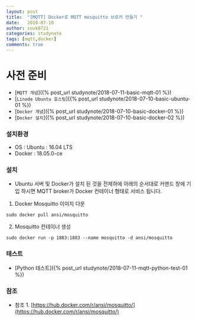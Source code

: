 ```yaml
---
layout: post
title:  "[MQTT] Docker로 MQTT mosquitto 브로커 만들기 "
date:   2018-07-10
author: souk0721
categories: studynote
tags: [mqtt,docker]
comments: true
---
```



# 사전 준비
  - [`MQTT 개념`]({% post_url  studynote/2018-07-11-basic-mqtt-01 %})
  - [`Linode Ubuntu 호스팅`]({% post_url  studynote/2018-07-10-basic-ubuntu-01 %})
  - [`Docker 개념`]({% post_url  studynote/2018-07-10-basic-docker-01 %})
  - [`Docker 설치`]({% post_url  studynote/2018-07-10-basic-docker-02 %})
 

### 설치환경
- OS : Ubuntu : 16.04 LTS
- Docker : 18.05.0-ce
  
### 설치
- Ubuntu 서버 및 Docker가 설치 된 것을 전제하에 아래의 순서대로 커맨드 창에 기입 하시면 MQTT broker가 Docker 컨테이너 형태로 서비스 됩니다.

1. Docker Mosquitto 이미지 다운 
```
sudo docker pull ansi/mosquitto
```
2. Mosquitto 컨테이너 생성
```
sudo docker run -p 1883:1883 --name mosquitto -d ansi/mosquitto
```

### 테스트
 - [Python 테스트]({% post_url  studynote/2018-07-11-mqtt-python-test-01 %})

### 참조
- 참조 1. [https://hub.docker.com/r/ansi/mosquitto/](https://hub.docker.com/r/ansi/mosquitto/)


<!-- ### How?
1. 작업 등록
 - `시작`->`실행`->`compmgmt.msc`엔터 
 - `시스템 도구`->`작업 스케줄러`에서 마우스 오른쪽 버튼 ->`작업 만들기`
 - 일반 탭s
 ![job01](/assets/post-img-18-07/job-01.JPG)
 - 트리거 탭
 ![job02](/assets/post-img-18-07/job-02.JPG)
 - 조건 탭
 ![job03](/assets/post-img-18-07/job-03.JPG)
 - 실행 (마우스 오른쪽 버튼 누루고 실행)
 ![job04](/assets/post-img-18-07/job-04.JPG)
 -->
